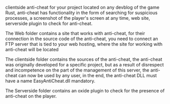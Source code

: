 clientside anti-cheat for your project located on any devblog of the game Rust, anti-cheat has functionality in the form of searching for suspicious processes, a screenshot of the player's screen at any time, web site, serverside plugin to check for anti-cheat.

The Web folder contains a site that works with anti-cheat, for their connection in the source code of the anti-cheat, you need to connect an FTP server that is tied to your web hosting, where the site for working with anti-cheat will be located

The clientside folder contains the sources of the anti-cheat, the anti-cheat was originally developed for a specific project, but as a result of disrespect and incompetence on the part of the management of this server, the anti-cheat can now be used by any user, in the end, the anti-cheat DLL must have a name EasyAntiCheat.dll mandatory.

The Serverside folder contains an oxide plugin to check for the presence of anti-cheat on the player.
